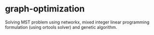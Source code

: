 # graph-optimization

Solving MST problem using networkx, mixed integer linear programming formulation (using ortools solver) and genetic algorithm.
